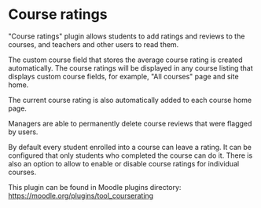 # Course ratings #

"Course ratings" plugin allows students to add ratings and reviews to the courses,
and teachers and other users to read them.

The custom course field that stores the average course rating is created automatically.
The course ratings will be displayed in any course listing that displays custom course
fields, for example, "All courses" page and site home.

The current course rating is also automatically added to each course home page.

Managers are able to permanently delete course reviews that were flagged by users.

By default every student enrolled into a course can leave a rating. It can be configured that only students who completed the course can do it.
There is also an option to allow to enable or disable course ratings for individual courses.

This plugin can be found in Moodle plugins directory:
https://moodle.org/plugins/tool_courserating